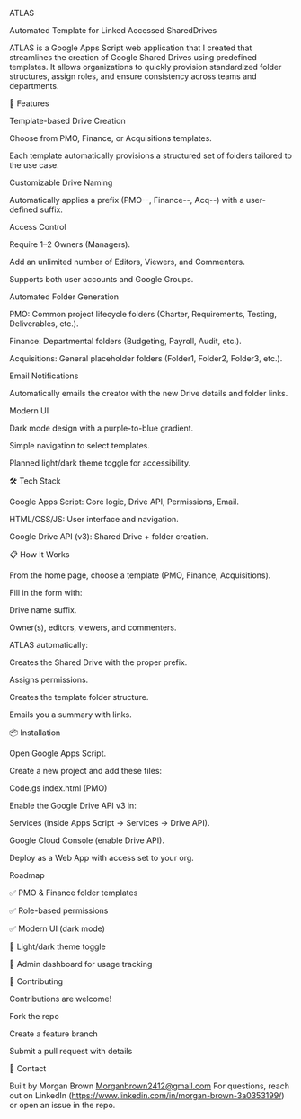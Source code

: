 ATLAS

Automated Template for Linked Accessed SharedDrives

ATLAS is a Google Apps Script web application that  I created that streamlines the creation of Google Shared Drives using predefined templates. It allows organizations to quickly provision standardized folder structures, assign roles, and ensure consistency across teams and departments.

🚀 Features

Template-based Drive Creation

Choose from PMO, Finance, or Acquisitions templates.

Each template automatically provisions a structured set of folders tailored to the use case.

Customizable Drive Naming

Automatically applies a prefix (PMO--, Finance--, Acq--) with a user-defined suffix.

Access Control

Require 1–2 Owners (Managers).

Add an unlimited number of Editors, Viewers, and Commenters.

Supports both user accounts and Google Groups.

Automated Folder Generation

PMO: Common project lifecycle folders (Charter, Requirements, Testing, Deliverables, etc.).

Finance: Departmental folders (Budgeting, Payroll, Audit, etc.).

Acquisitions: General placeholder folders (Folder1, Folder2, Folder3, etc.).

Email Notifications

Automatically emails the creator with the new Drive details and folder links.

Modern UI

Dark mode design with a purple-to-blue gradient.

Simple navigation to select templates.

Planned light/dark theme toggle for accessibility.

🛠️ Tech Stack

Google Apps Script: Core logic, Drive API, Permissions, Email.

HTML/CSS/JS: User interface and navigation.

Google Drive API (v3): Shared Drive + folder creation.

📋 How It Works

From the home page, choose a template (PMO, Finance, Acquisitions).

Fill in the form with:

Drive name suffix.

Owner(s), editors, viewers, and commenters.

ATLAS automatically:

Creates the Shared Drive with the proper prefix.

Assigns permissions.

Creates the template folder structure.

Emails you a summary with links.

📦 Installation

Open Google Apps Script.

Create a new project and add these files:

Code.gs
index.html (PMO)



Enable the Google Drive API v3 in:

Services (inside Apps Script → Services → Drive API).

Google Cloud Console (enable Drive API).

Deploy as a Web App with access set to your org.

Roadmap

✅ PMO & Finance folder templates

✅ Role-based permissions

✅ Modern UI (dark mode)

🔲 Light/dark theme toggle

🔲 Admin dashboard for usage tracking

🤝 Contributing

Contributions are welcome!

Fork the repo

Create a feature branch

Submit a pull request with details

📧 Contact

Built by Morgan Brown
Morganbrown2412@gmail.com
For questions, reach out on LinkedIn (https://www.linkedin.com/in/morgan-brown-3a0353199/) or open an issue in the repo.
